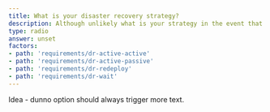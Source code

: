 ```yaml
---
title: What is your disaster recovery strategy?
description: Although unlikely what is your strategy in the event that an Azure region is unavailable?
type: radio
answer: unset
factors:
- path: 'requirements/dr-active-active'
- path: 'requirements/dr-active-passive'
- path: 'requirements/dr-redeploy'
- path: 'requirements/dr-wait'
---
```


Idea - dunno option should always trigger more text.
